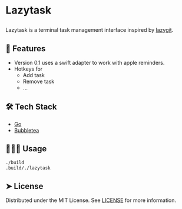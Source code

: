 # <p>Lazytask</p>
  
Lazytask is a terminal task management interface inspired by [lazygit](https://github.com/jesseduffield/lazygit). 
## 🧐 Features    
- Version 0.1 uses a swift adapter to work with apple reminders.
- Hotkeys for
  - Add task
  - Remove task
  -  ...

## 🛠️ Tech Stack
- [Go](https://go.dev/)
- [Bubbletea](https://github.com/charmbracelet/bubbletea/tree/master)


## 🧑🏻‍💻 Usage
```sh
./build
.build/./lazytask
```
        

## ➤ License
Distributed under the MIT License. See [LICENSE](LICENSE) for more information.
        
